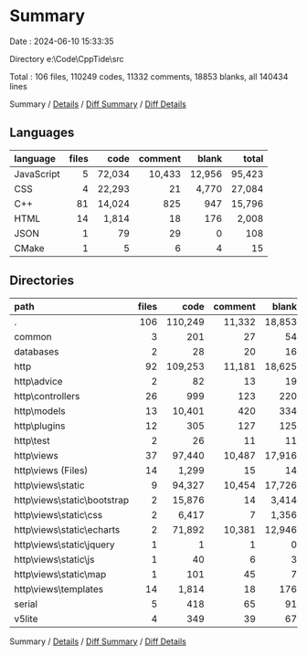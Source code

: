 # Summary

Date : 2024-06-10 15:33:35

Directory e:\\Code\\CppTide\\src

Total : 106 files,  110249 codes, 11332 comments, 18853 blanks, all 140434 lines

Summary / [Details](details.md) / [Diff Summary](diff.md) / [Diff Details](diff-details.md)

## Languages
| language | files | code | comment | blank | total |
| :--- | ---: | ---: | ---: | ---: | ---: |
| JavaScript | 5 | 72,034 | 10,433 | 12,956 | 95,423 |
| CSS | 4 | 22,293 | 21 | 4,770 | 27,084 |
| C++ | 81 | 14,024 | 825 | 947 | 15,796 |
| HTML | 14 | 1,814 | 18 | 176 | 2,008 |
| JSON | 1 | 79 | 29 | 0 | 108 |
| CMake | 1 | 5 | 6 | 4 | 15 |

## Directories
| path | files | code | comment | blank | total |
| :--- | ---: | ---: | ---: | ---: | ---: |
| . | 106 | 110,249 | 11,332 | 18,853 | 140,434 |
| common | 3 | 201 | 27 | 54 | 282 |
| databases | 2 | 28 | 20 | 16 | 64 |
| http | 92 | 109,253 | 11,181 | 18,625 | 139,059 |
| http\\advice | 2 | 82 | 13 | 19 | 114 |
| http\\controllers | 26 | 999 | 123 | 220 | 1,342 |
| http\\models | 13 | 10,401 | 420 | 334 | 11,155 |
| http\\plugins | 12 | 305 | 127 | 125 | 557 |
| http\\test | 2 | 26 | 11 | 11 | 48 |
| http\\views | 37 | 97,440 | 10,487 | 17,916 | 125,843 |
| http\\views (Files) | 14 | 1,299 | 15 | 14 | 1,328 |
| http\\views\\static | 9 | 94,327 | 10,454 | 17,726 | 122,507 |
| http\\views\\static\\bootstrap | 2 | 15,876 | 14 | 3,414 | 19,304 |
| http\\views\\static\\css | 2 | 6,417 | 7 | 1,356 | 7,780 |
| http\\views\\static\\echarts | 2 | 71,892 | 10,381 | 12,946 | 95,219 |
| http\\views\\static\\jquery | 1 | 1 | 1 | 0 | 2 |
| http\\views\\static\\js | 1 | 40 | 6 | 3 | 49 |
| http\\views\\static\\map | 1 | 101 | 45 | 7 | 153 |
| http\\views\\templates | 14 | 1,814 | 18 | 176 | 2,008 |
| serial | 5 | 418 | 65 | 91 | 574 |
| v5lite | 4 | 349 | 39 | 67 | 455 |

Summary / [Details](details.md) / [Diff Summary](diff.md) / [Diff Details](diff-details.md)